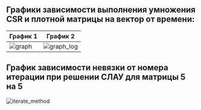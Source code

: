 ## Графики зависимости выполнения умножения CSR и плотной матрицы на вектор от времени:
| График 1 | График 2 |
|----------|----------|
| ![graph](https://github.com/user-attachments/assets/66df29ae-c679-462f-8489-65519edeb6c0) | ![graph_log](https://github.com/user-attachments/assets/bf78f32c-b642-42e9-8be6-6c47459acb55)

## График зависимости невязки от номера итерации при решении СЛАУ для матрицы 5 на 5
![iterate_method](https://github.com/user-attachments/assets/cd85230b-4578-4e9b-8325-8ebfb560a125)








